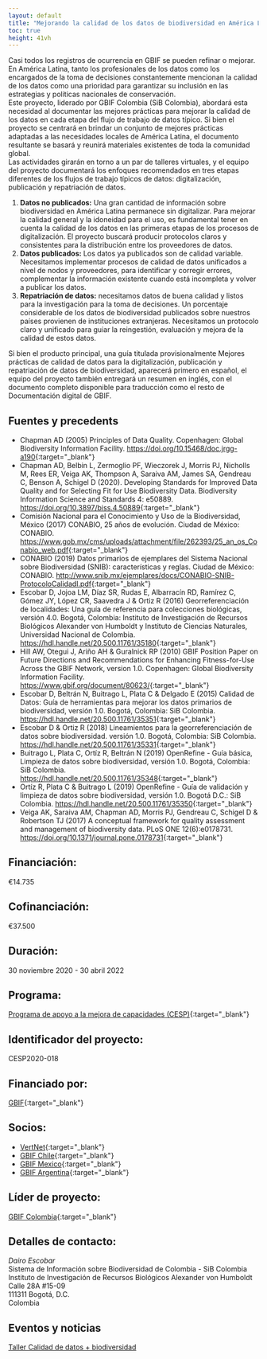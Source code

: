 ```yaml
---
layout: default
title: "Mejorando la calidad de los datos de biodiversidad en América Latina: documentando las mejores prácticas en los flujos de trabajo y ciclos de vida de los datos"
toc: true
height: 41vh
---
```


Casi todos los registros de ocurrencia en GBIF se pueden refinar o mejorar. En América Latina, tanto los profesionales de los datos como los encargados de la toma de decisiones constantemente mencionan la calidad de los datos como una prioridad para garantizar su inclusión en las estrategias y políticas nacionales de conservación.  
Este proyecto, liderado por GBIF Colombia (SiB Colombia), abordará esta necesidad al documentar las mejores prácticas para mejorar la calidad de los datos en cada etapa del flujo de trabajo de datos típico. Si bien el proyecto se centrará en brindar un conjunto de mejores prácticas adaptadas a las necesidades locales de América Latina, el documento resultante se basará y reunirá materiales existentes de toda la comunidad global.   
Las actividades girarán en torno a un par de talleres virtuales, y el equipo del proyecto documentará los enfoques recomendados en tres etapas diferentes de los flujos de trabajo típicos de datos: digitalización, publicación y repatriación de datos.  
1.	**Datos no publicados:** Una gran cantidad de información sobre biodiversidad en América Latina permanece sin digitalizar. Para mejorar la calidad general y la idoneidad para el uso, es fundamental tener en cuenta la calidad de los datos en las primeras etapas de los procesos de digitalización. El proyecto buscará producir protocolos claros y consistentes para la distribución entre los proveedores de datos.
2.	**Datos publicados:** Los datos ya publicados son de calidad variable. Necesitamos implementar procesos de calidad de datos unificados a nivel de nodos y proveedores, para identificar y corregir errores, complementar la información existente cuando está incompleta y volver a publicar los datos.
3.	**Repatriación de datos:** necesitamos datos de buena calidad y listos para la investigación para la toma de decisiones. Un porcentaje considerable de los datos de biodiversidad publicados sobre nuestros países provienen de instituciones extranjeras. Necesitamos un protocolo claro y unificado para guiar la reingestión, evaluación y mejora de la calidad de estos datos.  

Si bien el producto principal, una guía titulada provisionalmente Mejores prácticas de calidad de datos para la digitalización, publicación y repatriación de datos de biodiversidad, aparecerá primero en español, el equipo del proyecto también entregará un resumen en inglés, con el documento completo disponible para traducción como el resto de Documentación digital de GBIF.  

## Fuentes y precedents

- Chapman AD (2005) Principles of Data Quality. Copenhagen: Global Biodiversity Information Facility. <https://doi.org/10.15468/doc.jrgg-a190>{:target="_blank"}
- Chapman AD, Belbin L, Zermoglio PF, Wieczorek J, Morris PJ, Nicholls M, Rees ER, Veiga AK, Thompson A, Saraiva AM, James SA, Gendreau C, Benson A, Schigel D (2020). Developing Standards for Improved Data Quality and for Selecting Fit for Use Biodiversity Data. Biodiversity Information Science and Standards 4: e50889. <https://doi.org/10.3897/biss.4.50889>{:target="_blank"}
- Comisión Nacional para el Conocimiento y Uso de la Biodiversidad, México (2017) CONABIO, 25 años de evolución. Ciudad de México: CONABIO. <https://www.gob.mx/cms/uploads/attachment/file/262393/25_an_os_Conabio_web.pdf>{:target="_blank"}
- CONABIO (2019) Datos primarios de ejemplares del Sistema Nacional sobre Biodiversidad (SNIB): características y reglas. Ciudad de México: CONABIO. <http://www.snib.mx/ejemplares/docs/CONABIO-SNIB-ProtocoloCalidadI.pdf>{:target="_blank"}
- Escobar D, Jojoa LM, Díaz SR, Rudas E, Albarracín RD, Ramírez C, Gómez JY, López CR, Saavedra J & Ortiz R (2016) Georreferenciación de localidades: Una guía de referencia para colecciones biológicas, versión 4.0. Bogotá, Colombia: Instituto de Investigación de Recursos Biológicos Alexander von Humboldt y Instituto de Ciencias Naturales, Universidad Nacional de Colombia. <https://hdl.handle.net/20.500.11761/35180>{:target="_blank"}
- Hill AW, Otegui J, Ariño AH & Guralnick RP (2010) GBIF Position Paper on Future Directions and Recommendations for Enhancing Fitness-for-Use Across the GBIF Network, version 1.0. Copenhagen: Global Biodiversity Information Facility. <https://www.gbif.org/document/80623/>{:target="_blank"}
- Escobar D, Beltrán N, Buitrago L, Plata C & Delgado E (2015) Calidad de Datos: Guía de herramientas para mejorar los datos primarios de biodiversidad, versión 1.0. Bogotá, Colombia: SiB Colombia. <https://hdl.handle.net/20.500.11761/35351>{:target="_blank"}
- Escobar D & Ortiz R (2018) Lineamientos para la georreferenciación de datos sobre biodiversidad. versión 1.0. Bogotá, Colombia: SiB Colombia. <https://hdl.handle.net/20.500.11761/35331>{:target="_blank"}
- Buitrago L, Plata C, Ortíz R, Beltrán N (2019) OpenRefine - Guía básica, Limpieza de datos sobre biodiversidad, versión 1.0. Bogotá, Colombia: SiB Colombia. <https://hdl.handle.net/20.500.11761/35348>{:target="_blank"}
- Ortíz R, Plata C & Buitrago L (2019) OpenRefine - Guía de validación y limpieza de datos sobre biodiversidad, versión 1.0. Bogotá D.C.: SiB Colombia. <https://hdl.handle.net/20.500.11761/35350>{:target="_blank"}
- Veiga AK, Saraiva AM, Chapman AD, Morris PJ, Gendreau C, Schigel D & Robertson TJ (2017) A conceptual framework for quality assessment and management of biodiversity data. PLoS ONE 12(6):e0178731. <https://doi.org/10.1371/journal.pone.0178731>{:target="_blank"}


## Financiación: 

€14.735

## Cofinanciación: 

€37.500

## Duración: 

30 noviembre 2020 - 30 abril 2022

## Programa: 

[Programa de apoyo a la mejora de capacidades (CESP)](https://www.gbif.org/programme/82219){:target="_blank"}

## Identificador del proyecto: 

CESP2020-018

## Financiado por:

[GBIF](http://www.gbif.org/){:target="_blank"}

## Socios:

* [VertNet](http://vertnet.org/index.html){:target="_blank"}
* [GBIF Chile](https://www.gbif.org/country/CL/about){:target="_blank"}
* [ GBIF Mexico](https://www.gbif.org/country/MX/about){:target="_blank"}
* [GBIF Argentina](https://www.gbif.org/country/AR/about){:target="_blank"}

## Líder de proyecto:

[GBIF Colombia](https://www.gbif.org/country/CO/about){:target="_blank"}

## Detalles de contacto:

*Dairo Escobar*  
Sistema de Información sobre Biodiversidad de Colombia - SiB Colombia  
Instituto de Investigación de Recursos Biológicos Alexander von Humboldt  
Calle 28A #15-09  
111311 Bogotá, D.C.  
Colombia


## Eventos y noticias

[Taller Calidad de datos + biodiversidad
](https://biodiversidad.co/comunidad/formacion/taller-CESP-DQ-2021)

